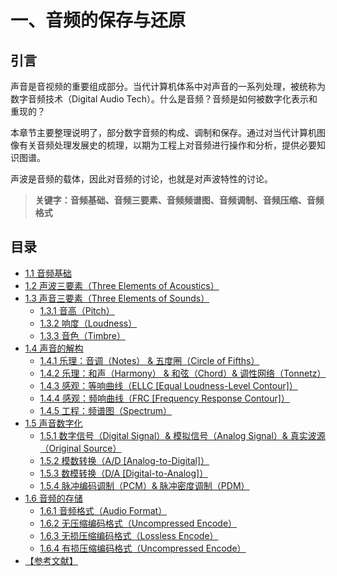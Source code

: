 
# 一、音频的保存与还原

## **引言**
声音是音视频的重要组成部分。当代计算机体系中对声音的一系列处理，被统称为数字音频技术（Digital Audio Tech）。什么是音频？音频是如何被数字化表示和重现的？

本章节主要整理说明了，部分数字音频的构成、调制和保存。通过对当代计算机图像有关音频处理发展史的梳理，以期为工程上对音频进行操作和分析，提供必要知识图谱。

声波是音频的载体，因此对音频的讨论，也就是对声波特性的讨论。

>**关键字：音频基础、音频三要素、音频频谱图、音频调制、音频压缩、音频格式**

## **目录**
* [1.1 音频基础](Docs_1_1.md)
* [1.2 声波三要素（Three Elements of Acoustics）](Docs_1_2.md)
* [1.3 声音三要素（Three Elements of Sounds）](Docs_1_3.md)
	* [1.3.1 音高（Pitch）](Docs_1_3_1.md)
	* [1.3.2 响度（Loudness）](Docs_1_3_2.md)
	* [1.3.3 音色（Timbre）](Docs_1_3_3.md)
* [1.4 声音的解构](Docs_1_4.md)
	* [1.4.1 乐理：音调（Notes） & 五度圈（Circle of Fifths）](Docs_1_4_1.md)
	* [1.4.2 乐理：和声（Harmony） & 和弦（Chord）& 调性网络（Tonnetz）](Docs_1_4_2.md)
	* [1.4.3 感观：等响曲线（ELLC [Equal Loudness-Level Contour]）](Docs_1_4_3.md)
	* [1.4.4 感观：频响曲线（FRC [Frequency Response Contour]）](Docs_1_4_4.md)
	* [1.4.5 工程：频谱图（Spectrum）](Docs_1_4_5.md)
* [1.5 声音数字化](Docs_1_5.md)
	* [1.5.1 数字信号（Digital Signal）& 模拟信号（Analog Signal）& 真实波源（Original Source）](Docs_1_5_1.md)
	* [1.5.2 模数转换（A/D [Analog-to-Digital]）](Docs_1_5_2.md)
	* [1.5.3 数模转换（D/A [Digital-to-Analog]）](Docs_1_5_3.md)
	* [1.5.4 脉冲编码调制（PCM）& 脉冲密度调制（PDM）](Docs_1_5_4.md)
* [1.6 音频的存储](Docs_1_6.md)
	* [1.6.1 音频格式（Audio Format）](Docs_1_6_1.md)
	* [1.6.2 无压缩编码格式（Uncompressed Encode）](Docs_1_6_2.md)
	* [1.6.3 无损压缩编码格式（Lossless Encode）](Docs_1_6_3.md)
	* [1.6.4 有损压缩编码格式（Uncompressed Encode）](Docs_1_6_4.md)
* [【参考文献】](References_1.md)

